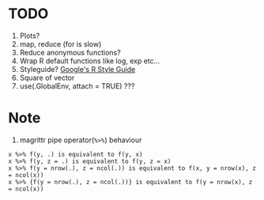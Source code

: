 # TODO

1. Plots?
2. map, reduce (for is slow)
3. Reduce anonymous functions?
4. Wrap R default functions like log, exp etc...
5. Styleguide? [Google's R Style Guide](https://google.github.io/styleguide/Rguide.xml)
6. Square of vector
7. use(.GlobalEnv, attach = TRUE) ???

# Note
1. magrittr pipe operator(`%>%`) behaviour
```
x %>% f(y, .) is equivalent to f(y, x)
x %>% f(y, z = .) is equivalent to f(y, z = x)
x %>% f(y = nrow(.), z = ncol(.)) is equivalent to f(x, y = nrow(x), z = ncol(x))
x %>% {f(y = nrow(.), z = ncol(.))} is equivalent to f(y = nrow(x), z = ncol(x))
```
